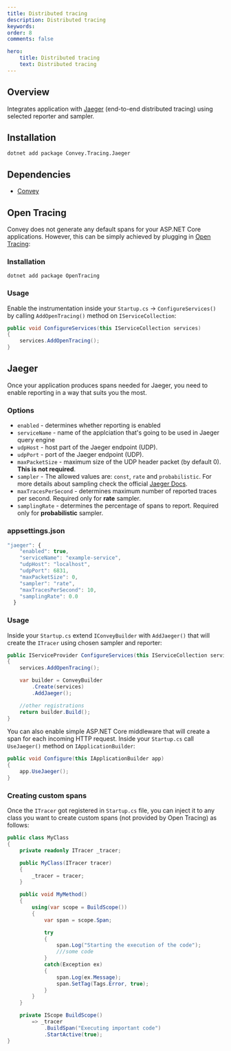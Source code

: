 ```yaml
---
title: Distributed tracing
description: Distributed tracing
keywords:
order: 8
comments: false

hero:
    title: Distributed tracing
    text: Distributed tracing
---
```


## Overview
Integrates application with [Jaeger](https://www.jaegertracing.io/) (end-to-end distributed tracing) using selected reporter and sampler.

## Installation
`dotnet add package Convey.Tracing.Jaeger`

## Dependencies

* [Convey](https://www.nuget.org/packages/Convey)

## Open Tracing
Convey does not generate any default spans for your ASP.NET Core applications. However, this can be simply achieved by plugging in [Open Tracing](https://opentracing.io/):

### Installation
`dotnet add package OpenTracing`

### Usage
Enable the instrumentation inside your ``Startup.cs`` -> ``ConfigureServices()`` by calling ``AddOpenTracing()`` method on ``IServiceCollection``:

```csharp
public void ConfigureServices(this IServiceCollection services)
{
    services.AddOpenTracing();
}
```

## Jaeger
Once your application produces spans needed for Jaeger, you need to enable reporting in a way that suits you the most.

### Options
* ``enabled`` - determines whether reporting is enabled
* ``serviceName`` - name of the applciation that's going to be used in Jaeger query engine
* ``udpHost`` - host part of the Jaeger endpoint (UDP).
* ``udpPort`` - port of the Jaeger endpoint (UDP).
* ``maxPacketSize`` - maximum size of the UDP header packet (by default 0). **This is not required**.
* ``sampler`` - The allowed values are: ``const``, ``rate`` and ``probabilistic``. For more details about sampling check the official [Jaeger Docs](https://github.com/jaegertracing/jaeger-client-csharp/blob/master/src/Jaeger/Samplers/README.md).
* ``maxTracesPerSecond`` - determines maximum number of reported traces per second. Required only for **rate** sampler.
* ``samplingRate`` - determines the percentage of spans to report. Required only for **probabilistic** sampler.

### appsettings.json
```js
"jaeger": {
    "enabled": true,
    "serviceName": "example-service",
    "udpHost": "localhost",
    "udpPort": 6831,
    "maxPacketSize": 0,
    "sampler": "rate",
    "maxTracesPerSecond": 10,
    "samplingRate": 0.0
  }
```

### Usage
Inside your ``Startup.cs`` extend ``IConveyBuilder`` with ``AddJaeger()`` that will create the ``ITracer`` using chosen sampler and reporter:

```csharp
public IServiceProvider ConfigureServices(this IServiceCollection services)
{
    services.AddOpenTracing();

    var builder = ConveyBuilder
        .Create(services)
        .AddJaeger();

    //other registrations    
    return builder.Build();
}
```

You can also enable simple ASP.NET Core middleware that will create a span for each incoming HTTP request. Inside your ``Startup.cs`` call ``UseJaeger()`` method on ``IApplicationBuilder``:

```csharp
public void Configure(this IApplicationBuilder app)
{
    app.UseJaeger();
}
```

### Creating custom spans
Once the ``ITracer`` got registered in ``Startup.cs`` file, you can inject it to any class you want to create custom spans (not provided by Open Tracing) as follows:

```csharp
public class MyClass
{
    private readonly ITracer _tracer;

    public MyClass(ITracer tracer)
    {
        _tracer = tracer;
    }

    public void MyMethod()
    {
        using(var scope = BuildScope())
        {
            var span = scope.Span;

            try
            {
                span.Log("Starting the execution of the code");
                ///some code
            }
            catch(Exception ex)
            {
                span.Log(ex.Message);
                span.SetTag(Tags.Error, true);
            }
        }
    }

    private IScope BuildScope()
        => _tracer
            .BuildSpan("Executing important code")
            .StartActive(true);
}
```